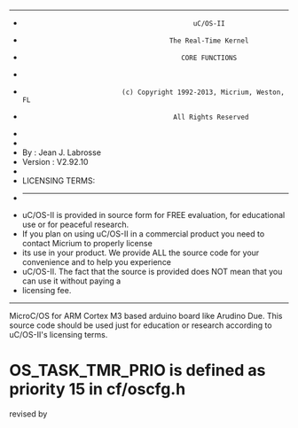

*********************************************************************************************************
*                                                uC/OS-II
*                                          The Real-Time Kernel
*                                             CORE FUNCTIONS
*
*                              (c) Copyright 1992-2013, Micrium, Weston, FL
*                                           All Rights Reserved
*
* 
* By      : Jean J. Labrosse
* Version : V2.92.10
*
* LICENSING TERMS:
* ---------------
*   uC/OS-II is provided in source form for FREE evaluation, for educational use or for peaceful research.
* If you plan on using  uC/OS-II  in a commercial product you need to contact Micrium to properly license
* its use in your product. We provide ALL the source code for your convenience and to help you experience
* uC/OS-II.   The fact that the  source is provided does  NOT  mean that you can use it without  paying a
* licensing fee.
*********************************************************************************************************

MicroC/OS for ARM Cortex M3 based arduino board like Arudino Due.
This source code should be used just for education or research according to uC/OS-II's licensing terms.


# OS_TASK_TMR_PRIO is defined as priority 15 in cf/oscfg.h

revised by 
